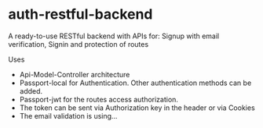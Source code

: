 # auth-restful-backend

A ready-to-use RESTful backend with APIs for: Signup with email verification, Signin and protection of routes

Uses

- Api-Model-Controller architecture
- Passport-local for Authentication. Other authentication methods can be added.
- Passport-jwt for the routes access authorization.
- The token can be sent via Authorization key in the header or via Cookies
- The email validation is using...
